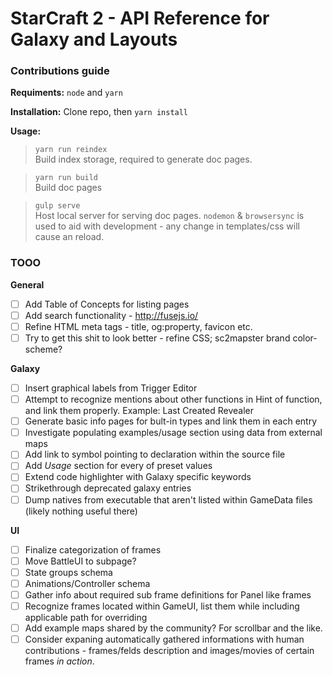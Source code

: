 # StarCraft 2 - API Reference for Galaxy and Layouts

### Contributions guide

**Requiments:** `node` and `yarn`

**Installation:** Clone repo, then `yarn install`

**Usage:**

> `yarn run reindex`\
Build index storage, required to generate doc pages.

> `yarn run build`\
Build doc pages

> `gulp serve`\
Host local server for serving doc pages. `nodemon` & `browsersync` is used to aid with development - any change in templates/css will cause an reload.

### TOOO

**General**
- [ ] Add Table of Concepts for listing pages
- [ ] Add search functionality - http://fusejs.io/
- [ ] Refine HTML meta tags - title, og:property, favicon etc.
- [ ] Try to get this shit to look better - refine CSS; sc2mapster brand color-scheme?

**Galaxy**
- [ ] Insert graphical labels from Trigger Editor
- [ ] Attempt to recognize mentions about other functions in Hint of function, and link them properly. Example: Last Created Revealer
- [ ] Generate basic info pages for bult-in types and link them in each entry
- [ ] Investigate populating examples/usage section using data from external maps
- [ ] Add link to symbol pointing to declaration within the source file
- [ ] Add *Usage* section for every of preset values
- [ ] Extend code highlighter with Galaxy specific keywords
- [ ] Strikethrough deprecated galaxy entries
- [ ] Dump natives from executable that aren't listed within GameData files (likely nothing useful there)

**UI**
- [ ] Finalize categorization of frames
- [ ] Move BattleUI to subpage?
- [ ] State groups schema
- [ ] Animations/Controller schema
- [ ] Gather info about required sub frame definitions for Panel like frames
- [ ] Recognize frames located within GameUI, list them while including applicable path for overriding
- [ ] Add example maps shared by the community? For scrollbar and the like.
- [ ] Consider expaning automatically gathered informations with human contributions - frames/felds description and images/movies of certain frames *in action*.
